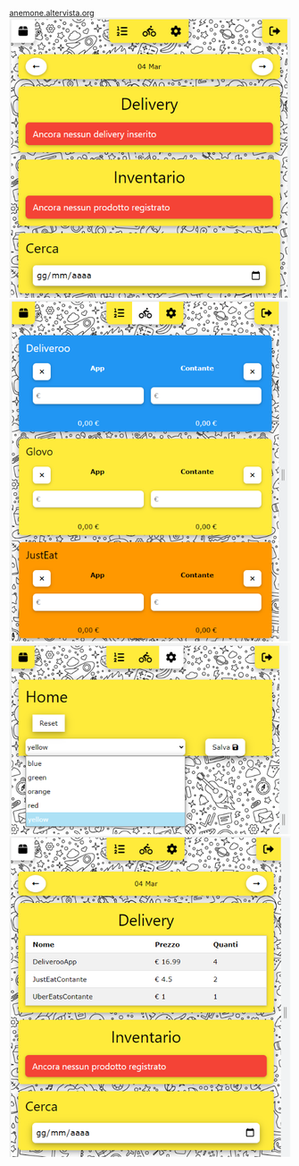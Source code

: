 <a href="www.anemone.altervista.org">anemone.altervista.org</a>
<img src="doc/img/Immagine 2022-03-04 035302.png">
<img src="doc/img/Immagine 2022-03-04 035340.png">
<img src="doc/img/Immagine 2022-03-04 035357.png">
<img src="doc/img/Immagine 2022-03-04 035444.png">
